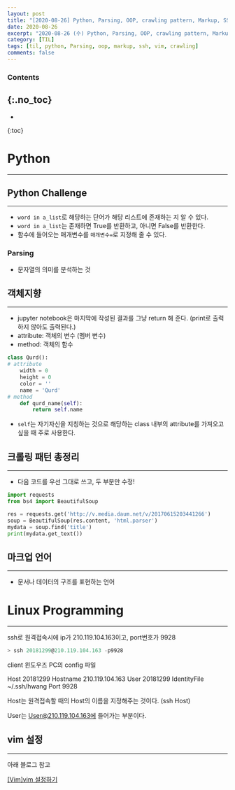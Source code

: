```yaml
---
layout: post
title: "[2020-08-26] Python, Parsing, OOP, crawling pattern, Markup, SSH, Vim"
date: 2020-08-26
excerpt: "2020-08-26 (수) Python, Parsing, OOP, crawling pattern, Markup, SSH, Vim"
category: [TIL]
tags: [til, python, Parsing, oop, markup, ssh, vim, crawling]
comments: false
---
```


### Contents
{:.no_toc}
---

* 
{:toc}

# Python

---

## Python Challenge

---

- `word in a_list`로 해당하는 단어가 해당 리스트에 존재하는 지 알 수 있다.
- `word in a_list`는 존재하면 True를 반환하고, 아니면 False를 반환한다.
- 함수에 들어오는 매개변수를 `매개변수=`로 지정해 줄 수 있다.

### Parsing

- 문자열의 의미를 분석하는 것

## 객체지향

---

- jupyter notebook은 마지막에 작성된 결과를 그냥 return 해 준다. (print로 출력하지 않아도 출력된다.)
- attribute: 객체의 변수 (멤버 변수)
- method: 객체의 함수

```python
class Qurd():
# attribute
	width = 0
	height = 0
	color = ''
	name = 'Qurd'
# method
	def qurd_name(self):
		return self.name
```

- `self`는 자기자신을 지칭하는 것으로 해당하는 class 내부의 attribute를 가져오고 싶을 때 주로 사용한다.

## 크롤링 패턴 총정리

---

- 다음 코드를 우선 그대로 쓰고, 두 부분만 수정!

```python
import requests
from bs4 import BeautifulSoup

res = requests.get('http://v.media.daum.net/v/20170615203441266')
soup = BeautifulSoup(res.content, 'html.parser')
mydata = soup.find('title')
print(mydata.get_text())
```

## 마크업 언어

---

- 문서나 데이터의 구조를 표현하는 언어

# Linux Programming

---

ssh로 원격접속시에 ip가 210.119.104.163이고, port번호가 9928 

```powershell
> ssh 20181299@210.119.104.163 -p9928
```

client 윈도우즈 PC의 config 파일

Host 20181299
    Hostname 210.119.104.163
    User 20181299
    IdentityFile ~/.ssh/hwang
    Port 9928

Host는 원격접속할 때의 Host의 이름을 지정해주는 것이다. (ssh Host)

User는 User@210.119.104.163에 들어가는 부분이다.

## vim 설정

---

아래 블로그 참고

[[Vim]vim 설정하기](https://hyoje420.tistory.com/51)